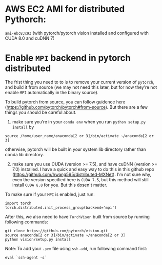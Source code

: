 # AWS EC2 AMI for distributed Pythorch:
`ami-ebc83c93` (with pytorch/pytorch vision installed and configured with CUDA 8.0 and cuDNN 7)

# Enable `MPI` backend in pytorch distributed
The frist thing you need to to is to remove your current version of `pytorch`, and build it from source (we may not need this later, but for now they're not enable `MPI` automatically in the binary source).

To build pytorch from source, you can follow guidence here (https://github.com/pytorch/pytorch#from-source). But there are a few things you should be careful about.

1. make sure you're in your `conda env` when you run `python setup.py install` by
```
source /home/user_name/anaconda[2 or 3]/bin/activate ~/anaconda[2 or 3]
```
otherwise, pytorch will be built in your system lib directory rather than conda lib directory.

2. make sure you use CUDA (version >= 7.5), and have cuDNN (version >= 7.0) installed. I have a quick and easy way to do this in this github repo (https://github.com/hwang595/distributed-MXNet). I'm not sure why, even the version specified here is `CUDA 7.5`, but this method will still install `CUDA 8.0` for you. But this dosen't matter.

To make sure if your `MPI` is enabled, just run:
```
import torch
torch.distributed.init_process_group(backend='mpi')
```

After this, we also need to have `TorchVison` built from source by running following commands:
```
git clone https://github.com/pytorch/vision.git
source anaconda[2 or 3]/bin/activate ~/anaconda[2 or 3]
python vision/setup.py install
```

Note:
To add your `.pem` file using `ssh-add`, run following command first:
```
eval `ssh-agent -s`
```
